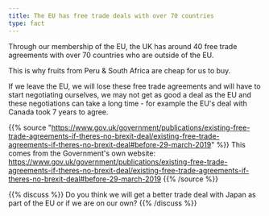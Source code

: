 ```yaml
---
title: The EU has free trade deals with over 70 countries
type: fact
---
```


Through our membership of the EU, the UK has around 40 free trade agreements with over 70 countries who are outside of the EU.

This is why fruits from Peru & South Africa are cheap for us to buy.

If we leave the EU, we will lose these free trade agreements and will have to start negotiating ourselves, we may not get as good a deal as the EU and these negotiations can take a long time - for example the EU's deal with Canada took 7 years to agree.

{{% source "https://www.gov.uk/government/publications/existing-free-trade-agreements-if-theres-no-brexit-deal/existing-free-trade-agreements-if-theres-no-brexit-deal#before-29-march-2019" %}}
This comes from the Government's own website:
https://www.gov.uk/government/publications/existing-free-trade-agreements-if-theres-no-brexit-deal/existing-free-trade-agreements-if-theres-no-brexit-deal#before-29-march-2019
{{% /source %}}

{{% discuss %}}
Do you think we will get a better trade deal with Japan as part of the EU or if we are on our own?
{{% /discuss %}}
